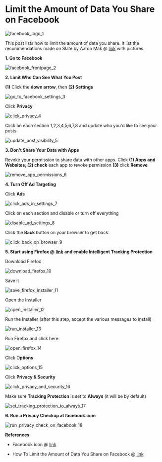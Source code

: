 # Limit the Amount of Data You Share on Facebook

![facebook_logo_1](facebook_logo_1.png)

This post lists how to limit the amount of data you share. It list the recommendations made on Slate by Aaron Mak @ [link](http://slate.com/technology/2018/03/how-to-limit-facebook-data-if-you-dont-delete-app.html) with pictures.

**1\. Go to Facebook**

![facebook_frontpage_2](facebook_frontpage_2.png)

**2\. Limit Who Can See What You Post**

**(1)** Click the **down arrow**, then **(2) Settings**

![go_to_facebook_settings_3](go_to_facebook_settings_3.png)

Click **Privacy**

![click_privacy_4](click_privacy_4.png)

Click on each section 1,2,3,4,5,6,7,8 and update who you'd like to see your posts

![update_post_visibility_5](update_post_visibility_5.png)

**3\. Don't Share Your Data with Apps**

Revoke your permission to share data with other apps. Click **(1) Apps and Websites, (2) check** each app to revoke permission **(3)** click **Remove**

![remove_app_permissions_6](remove_app_permissions_6.png)

**4\. Turn Off Ad Targeting**

Click **Ads**

![click_ads_in_settings_7](click_ads_in_settings_7.png)

Click on each section and disable or turn off everything

![disable_ad_settings_8](disable_ad_settings_8.png)

Click the **Back** button on your browser to get back.

![click_back_on_browser_9](click_back_on_browser_9.png)

**5\. Start using Firefox @** [**link**](http://www.mozilla.org/en-US/firefox/new/) **and enable Intelligent Tracking Protection**

Download Firefox

![download_firefox_10](download_firefox_10.png)

Save it

![save_firefox_installer_11](save_firefox_installer_11.png)

Open the Installer

![open_installer_12](open_installer_12.png)

Run the Installer (after this step, accept the various messages to install)

![run_installer_13](run_installer_13.png)

Run Firefox and click here:

![open_firefox_14](open_firefox_14.png)

Click O**ptions**

![click_options_15](click_options_15.png)

Click **Privacy & Security**

![click_privacy_and_security_16](click_privacy_and_security_16.png)

Make sure **Tracking Protection** is set to **Always** (it will be by default)

![set_tracking_protection_to_always_17](set_tracking_protection_to_always_17.png)

**6\. Run a Privacy Checkup at facebook.com**

![run_privacy_check_on_facebook_18](run_privacy_check_on_facebook_18.png)

**References**

-   Facebook icon @ [link](http://www.facebook.com/images/fb_icon_325x325.png)
    
-   How To Limit the Amount of Data You Share on Facebook @ [link](http://slate.com/technology/2018/03/how-to-limit-facebook-data-if-you-dont-delete-app.html)
